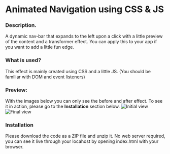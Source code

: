 # Animated Navigation using CSS & JS

### Description.

A dynamic nav-bar that expands to the left upon a click with a little preview of the content and a transformer effect. You can apply this to your app if you want to add a little fun edge.

### What is used?

This effect is mainly created using CSS and a little JS. (You should be familiar with DOM and event listeners)

### Preview:

With the images below you can only see the before and after effect. To see it in action, please go to the **Installation** section below.
![Initial view](media/image1.png)
![Final view](media/image2.png)

### Installation

Please download the code as a ZIP file and unzip it. No web server required, you can see it live through your locahost by opening index.html with your browser.
